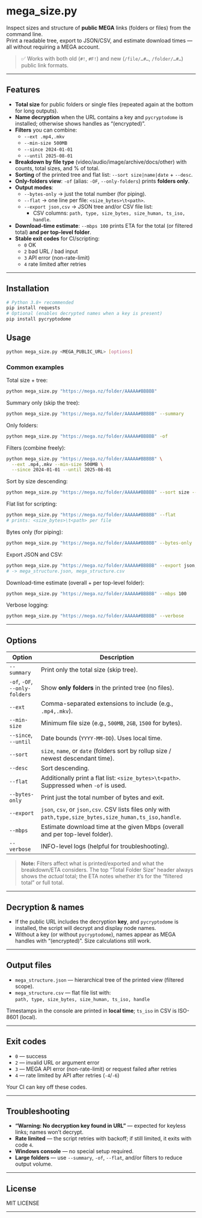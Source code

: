 # mega_size.py

Inspect sizes and structure of **public MEGA** links (folders or files) from the command line.  
Print a readable tree, export to JSON/CSV, and estimate download times — all without requiring a MEGA account.

> ✅ Works with both old (`#!`, `#F!`) and new (`/file/…#…`, `/folder/…#…`) public link formats.

---

## Features

- **Total size** for public folders or single files (repeated again at the bottom for long outputs).
- **Name decryption** when the URL contains a key and `pycryptodome` is installed; otherwise shows handles as “(encrypted)”.
- **Filters** you can combine:
  - `--ext .mp4,.mkv`
  - `--min-size 500MB`
  - `--since 2024-01-01`
  - `--until 2025-08-01`
- **Breakdown by file type** (video/audio/image/archive/docs/other) with counts, total sizes, and % of total.
- **Sorting** of the printed tree and flat list: `--sort size|name|date` + `--desc`.
- **Only-folders view**: `-of` (alias: `-OF`, `--only-folders`) prints **folders only**.
- **Output modes**:
  - `--bytes-only` → just the total number (for piping).
  - `--flat` → one line per file: `<size_bytes>\t<path>`.
  - `--export json,csv` → JSON tree and/or CSV file list:
    - CSV columns: `path, type, size_bytes, size_human, ts_iso, handle`.
- **Download-time estimate**: `--mbps 100` prints ETA for the total (or filtered total) **and per top-level folder**.
- **Stable exit codes** for CI/scripting:
  - `0` OK
  - `2` bad URL / bad input
  - `3` API error (non-rate-limit)
  - `4` rate limited after retries

---

## Installation

```bash
# Python 3.8+ recommended
pip install requests
# Optional (enables decrypted names when a key is present)
pip install pycryptodome
```

## Usage

```bash
python mega_size.py <MEGA_PUBLIC_URL> [options]
```

### Common examples

Total size + tree:
```bash
python mega_size.py "https://mega.nz/folder/AAAAA#BBBBB"
```

Summary only (skip the tree):
```bash
python mega_size.py "https://mega.nz/folder/AAAAA#BBBBB" --summary
```

Only folders:
```bash
python mega_size.py "https://mega.nz/folder/AAAAA#BBBBB" -of
```

Filters (combine freely):
```bash
python mega_size.py "https://mega.nz/folder/AAAAA#BBBBB" \
  --ext .mp4,.mkv --min-size 500MB \
  --since 2024-01-01 --until 2025-08-01
```

Sort by size descending:
```bash
python mega_size.py "https://mega.nz/folder/AAAAA#BBBBB" --sort size --desc
```

Flat list for scripting:
```bash
python mega_size.py "https://mega.nz/folder/AAAAA#BBBBB" --flat
# prints: <size_bytes>\t<path> per file
```

Bytes only (for piping):
```bash
python mega_size.py "https://mega.nz/folder/AAAAA#BBBBB" --bytes-only
```

Export JSON and CSV:
```bash
python mega_size.py "https://mega.nz/folder/AAAAA#BBBBB" --export json,csv
# -> mega_structure.json, mega_structure.csv
```

Download-time estimate (overall + per top-level folder):
```bash
python mega_size.py "https://mega.nz/folder/AAAAA#BBBBB" --mbps 100
```

Verbose logging:
```bash
python mega_size.py "https://mega.nz/folder/AAAAA#BBBBB" --verbose
```

---

## Options

| Option | Description |
|---|---|
| `--summary` | Print only the total size (skip tree). |
| `-of`, `-OF`, `--only-folders` | Show **only folders** in the printed tree (no files). |
| `--ext` | Comma-separated extensions to include (e.g., `.mp4,.mkv`). |
| `--min-size` | Minimum file size (e.g., `500MB`, `2GB`, `1500` for bytes). |
| `--since`, `--until` | Date bounds (`YYYY-MM-DD`). Uses local time. |
| `--sort` | `size`, `name`, or `date` (folders sort by rollup size / newest descendant time). |
| `--desc` | Sort descending. |
| `--flat` | Additionally print a flat list: `<size_bytes>\t<path>`. Suppressed when `-of` is used. |
| `--bytes-only` | Print just the total number of bytes and exit. |
| `--export` | `json`, `csv`, or `json,csv`. CSV lists files only with `path,type,size_bytes,size_human,ts_iso,handle`. |
| `--mbps` | Estimate download time at the given Mbps (overall and per top-level folder). |
| `--verbose` | INFO-level logs (helpful for troubleshooting). |

> **Note:** Filters affect what is printed/exported and what the breakdown/ETA considers. The top “Total Folder Size” header always shows the *actual* total; the ETA notes whether it’s for the “filtered total” or full total.

---

## Decryption & names

- If the public URL includes the decryption **key**, and `pycryptodome` is installed, the script will decrypt and display node names.
- Without a key (or without `pycryptodome`), names appear as MEGA handles with “(encrypted)”. Size calculations still work.

---

## Output files

- `mega_structure.json` — hierarchical tree of the printed view (filtered scope).
- `mega_structure.csv` — flat file list with:  
  `path, type, size_bytes, size_human, ts_iso, handle`

Timestamps in the console are printed in **local time**; `ts_iso` in CSV is ISO-8601 (local).

---

## Exit codes

- `0` — success  
- `2` — invalid URL or argument error  
- `3` — MEGA API error (non-rate-limit) or request failed after retries  
- `4` — rate limited by API after retries (`-4`/`-6`)

Your CI can key off these codes.

---

## Troubleshooting

- **“Warning: No decryption key found in URL”** — expected for keyless links; names won’t decrypt.
- **Rate limited** — the script retries with backoff; if still limited, it exits with code `4`.
- **Windows console** — no special setup required.
- **Large folders** — use `--summary`, `-of`, `--flat`, and/or filters to reduce output volume.

---

## License

MIT LICENSE

---


